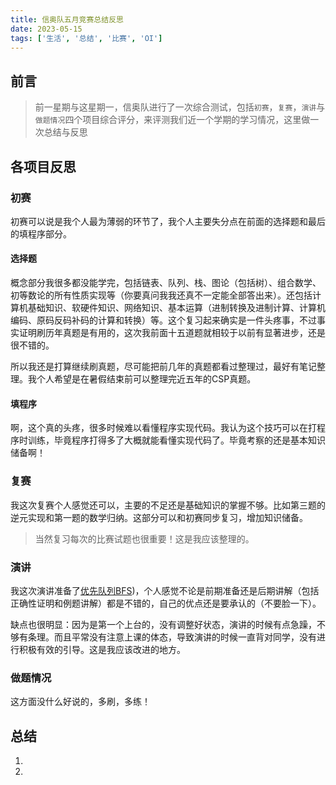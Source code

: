 ```yaml
---
title: 信奥队五月竞赛总结反思
date: 2023-05-15
tags: ['生活', '总结', '比赛', 'OI']
---
```


## 前言

>前一星期与这星期一，信奥队进行了一次综合测试，包括`初赛`，`复赛`，`演讲`与`做题情况`四个项目综合评分，来评测我们近一个学期的学习情况，这里做一次总结与反思

## 各项目反思

### 初赛

初赛可以说是我个人最为薄弱的环节了，我个人主要失分点在前面的选择题和最后的填程序部分。

#### 选择题

概念部分我很多都没能学完，包括链表、队列、栈、图论（包括树）、组合数学、初等数论的所有性质实现等（你要真问我我还真不一定能全部答出来）。还包括计算机基础知识、软硬件知识、网络知识、基本运算（进制转换及进制计算、计算机编码、原码反码补码的计算和转换）等。这个复习起来确实是一件头疼事，不过事实证明刷历年真题是有用的，这次我前面十五道题就相较于以前有显著进步，还是很不错的。

所以我还是打算继续刷真题，尽可能把前几年的真题都看过整理过，最好有笔记整理。我个人希望是在暑假结束前可以整理完近五年的CSP真题。

#### 填程序

啊，这个真的头疼，很多时候难以看懂程序实现代码。我认为这个技巧可以在打程序时训练，毕竟程序打得多了大概就能看懂实现代码了。毕竟考察的还是基本知识储备啊！

### 复赛

我这次复赛个人感觉还可以，主要的不足还是基础知识的掌握不够。比如第三题的逆元实现和第一题的数学归纳。这部分可以和初赛同步复习，增加知识储备。

>当然复习每次的比赛试题也很重要！这是我应该整理的。

### 演讲

我这次演讲准备了[优先队列BFS](https://www.saroprock.com/2023/05/14/OI%E5%AD%A6%E4%B9%A0%E7%AC%94%E8%AE%B0/%E6%90%9C%E7%B4%A2/%E3%80%90%E6%90%9C%E7%B4%A2%E3%80%91%E4%BC%98%E5%85%88%E9%98%9F%E5%88%97BFS/))，个人感觉不论是前期准备还是后期讲解（包括正确性证明和例题讲解）都是不错的，自己的优点还是要承认的（不要脸一下）。

缺点也很明显：因为是第一个上台的，没有调整好状态，演讲的时候有点急躁，不够有条理。而且平常没有注意上课的体态，导致演讲的时候一直背对同学，没有进行积极有效的引导。这是我应该改进的地方。

### 做题情况

这方面没什么好说的，多刷，多练！

## 总结

1. 
2. 
